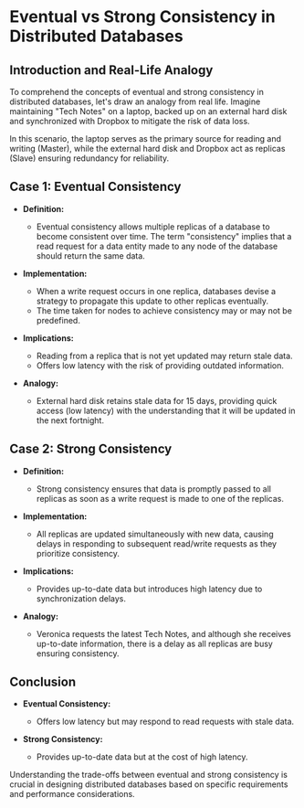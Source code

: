 # Eventual vs Strong Consistency in Distributed Databases

## Introduction and Real-Life Analogy

To comprehend the concepts of eventual and strong consistency in distributed databases, let's draw an analogy from real life. Imagine maintaining "Tech Notes" on a laptop, backed up on an external hard disk and synchronized with Dropbox to mitigate the risk of data loss.

In this scenario, the laptop serves as the primary source for reading and writing (Master), while the external hard disk and Dropbox act as replicas (Slave) ensuring redundancy for reliability.

## Case 1: Eventual Consistency

- **Definition:**
    
    - Eventual consistency allows multiple replicas of a database to become consistent over time. The term "consistency" implies that a read request for a data entity made to any node of the database should return the same data.

- **Implementation:**
    
    - When a write request occurs in one replica, databases devise a strategy to propagate this update to other replicas eventually.
    - The time taken for nodes to achieve consistency may or may not be predefined.

- **Implications:**
    
    - Reading from a replica that is not yet updated may return stale data.
    - Offers low latency with the risk of providing outdated information.

- **Analogy:**
    
    - External hard disk retains stale data for 15 days, providing quick access (low latency) with the understanding that it will be updated in the next fortnight.

## Case 2: Strong Consistency

- **Definition:**
    
    - Strong consistency ensures that data is promptly passed to all replicas as soon as a write request is made to one of the replicas.

- **Implementation:**
    
    - All replicas are updated simultaneously with new data, causing delays in responding to subsequent read/write requests as they prioritize consistency.

- **Implications:**
    
    - Provides up-to-date data but introduces high latency due to synchronization delays.

- **Analogy:**
    
    - Veronica requests the latest Tech Notes, and although she receives up-to-date information, there is a delay as all replicas are busy ensuring consistency.

## Conclusion

- **Eventual Consistency:**
    
    - Offers low latency but may respond to read requests with stale data.

- **Strong Consistency:**
    
    - Provides up-to-date data but at the cost of high latency.

Understanding the trade-offs between eventual and strong consistency is crucial in designing distributed databases based on specific requirements and performance considerations.